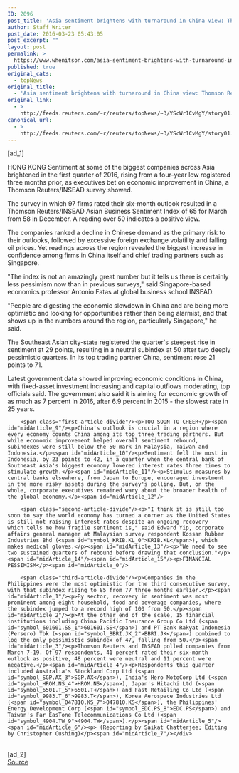 ```yaml
---
ID: 2096
post_title: 'Asia sentiment brightens with turnaround in China view: Thomson Reuters/INSEAD'
author: Staff Writer
post_date: 2016-03-23 05:43:05
post_excerpt: ""
layout: post
permalink: >
  https://www.whenitson.com/asia-sentiment-brightens-with-turnaround-in-china-view-thomson-reutersinsead/
published: true
original_cats:
  - topNews
original_title:
  - 'Asia sentiment brightens with turnaround in China view: Thomson Reuters/INSEAD'
original_link:
  - >
    http://feeds.reuters.com/~r/reuters/topNews/~3/YScWr1CvMgY/story01.htm
canonical_url:
  - >
    http://feeds.reuters.com/~r/reuters/topNews/~3/YScWr1CvMgY/story01.htm
---
```

 [ad_1]
<br><div id="articleText">
<span id="midArticle_start"/>

<span id="midArticle_0"/><span class="focusParagraph" readability="7"><p><span class="articleLocation">HONG KONG</span> Sentiment at some of the biggest companies across Asia brightened in the first quarter of 2016, rising from a four-year low registered three months prior, as executives bet on economic improvement in China, a Thomson Reuters/INSEAD survey showed.</p></span><span id="midArticle_1"/><p>The survey in which 97 firms rated their six-month outlook resulted in a Thomson Reuters/INSEAD Asian Business Sentiment Index of 65 for March from 58 in December. A reading over 50 indicates a positive view.</p><span id="midArticle_2"/><p>The companies ranked a decline in Chinese demand as the primary risk to their outlooks, followed by excessive foreign exchange volatility and falling oil prices. Yet readings across the region revealed the biggest increase in confidence among firms in China itself and chief trading partners such as Singapore.</p><span id="midArticle_3"/><p>"The index is not an amazingly great number but it tells us there is certainly less pessimism now than in previous surveys," said Singapore-based economics professor Antonio Fatas at global business school INSEAD.</p><span id="midArticle_4"/><p>"People are digesting the economic slowdown in China and are being more optimistic and looking for opportunities rather than being alarmist, and that shows up in the numbers around the region, particularly Singapore," he said.</p><span id="midArticle_5"/><p>The Southeast Asian city-state registered the quarter's steepest rise in sentiment at 29 points, resulting in a neutral subindex at 50 after two deeply pessimistic quarters. In its top trading partner China, sentiment rose 21 points to 71.</p><span id="midArticle_6"/><p>Latest government data showed improving economic conditions in China, with fixed-asset investment increasing and capital outflows moderating, top officials said. The government also said it is aiming for economic growth of as much as 7 percent in 2016, after 6.9 percent in 2015 - the slowest rate in 25 years.</p><span id="midArticle_7"/><span id="midArticle_8"/>
        
        <span class="first-article-divide"/><p>TOO SOON TO CHEER</p><span id="midArticle_9"/><p>China's outlook is crucial in a region where every economy counts China among its top three trading partners. But while economic improvement helped overall sentiment rebound, subindexes were still below the 50 mark in Malaysia, Taiwan and Indonesia.</p><span id="midArticle_10"/><p>Sentiment fell the most in Indonesia, by 23 points to 42, in a quarter when the central bank of Southeast Asia's biggest economy lowered interest rates three times to stimulate growth.</p><span id="midArticle_11"/><p>Stimulus measures by central banks elsewhere, from Japan to Europe, encouraged investment in the more risky assets during the survey's polling. But, on the whole, corporate executives remained wary about the broader health of the global economy.</p><span id="midArticle_12"/>
        
        <span class="second-article-divide"/><p>"I think it is still too soon to say the world economy has turned a corner as the United States is still not raising interest rates despite an ongoing recovery - which tells me how fragile sentiment is," said Edward Yip, corporate affairs general manager at Malaysian survey respondent Kossan Rubber Industries Bhd (<span id="symbol_KRIB.KL_0">KRIB.KL</span>), which makes medical gloves.</p><span id="midArticle_13"/><p>"We need to see two sustained quarters of rebound before drawing that conclusion."</p><span id="midArticle_14"/><span id="midArticle_15"/><p>FINANCIAL PESSIMISM</p><span id="midArticle_0"/>
        
        <span class="third-article-divide"/><p>Companies in the Philippines were the most optimistic for the third consecutive survey, with that subindex rising to 85 from 77 three months earlier.</p><span id="midArticle_1"/><p>By sector, recovery in sentiment was most prominent among eight household, food and beverage companies, where the subindex jumped to a record high of 100 from 50.</p><span id="midArticle_2"/><p>At the other end of the scale, 15 financial institutions including China Pacific Insurance Group Co Ltd (<span id="symbol_601601.SS_1">601601.SS</span>) and PT Bank Rakyat Indonesia (Persero) Tbk (<span id="symbol_BBRI.JK_2">BBRI.JK</span>) combined to log the only pessimistic subindex of 47, falling from 50.</p><span id="midArticle_3"/><p>Thomson Reuters and INSEAD polled companies from March 7-19. Of 97 respondents, 41 percent rated their six-month outlook as positive, 48 percent were neutral and 11 percent were negative.</p><span id="midArticle_4"/><p>Respondents this quarter included Australia's Stockland Corp Ltd (<span id="symbol_SGP.AX_3">SGP.AX</span>), India's Hero MotoCorp Ltd (<span id="symbol_HROM.NS_4">HROM.NS</span>), Japan's Hitachi Ltd (<span id="symbol_6501.T_5">6501.T</span>) and Fast Retailing Co Ltd (<span id="symbol_9983.T_6">9983.T</span>), Korea Aerospace Industries Ltd (<span id="symbol_047810.KS_7">047810.KS</span>), the Philippines' Energy Development Corp (<span id="symbol_EDC.PS_8">EDC.PS</span>) and Taiwan's Far EasTone Telecommunications Co Ltd (<span id="symbol_4904.TW_9">4904.TW</span>).</p><span id="midArticle_5"/><span id="midArticle_6"/><p> (Reporting by Saikat Chatterjee; Editing by Christopher Cushing)</p><span id="midArticle_7"/></div>
<br>[ad_2]
<br><a href="http://feeds.reuters.com/~r/reuters/topNews/~3/YScWr1CvMgY/story01.htm">Source </a>